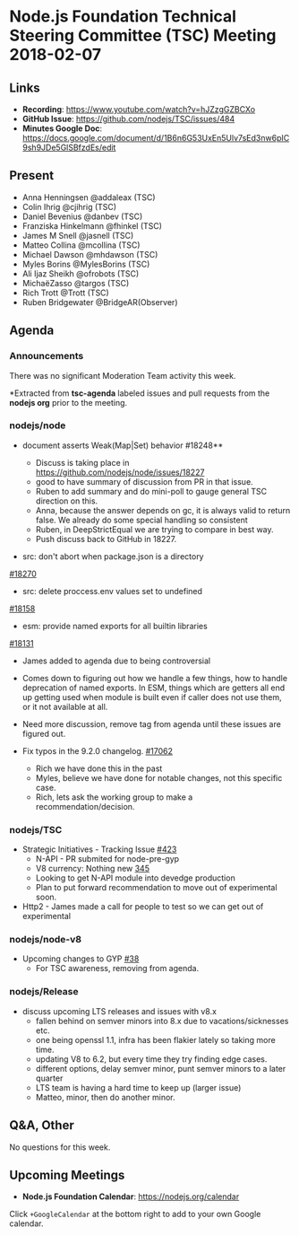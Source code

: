 # Node.js Foundation Technical Steering Committee (TSC) Meeting 2018-02-07

## Links

* **Recording**: https://www.youtube.com/watch?v=hJZzgGZBCXo 
* **GitHub Issue**: https://github.com/nodejs/TSC/issues/484
* **Minutes Google Doc**: https://docs.google.com/document/d/1B6n6G53UxEn5Ulv7sEd3nw6pIC9sh9JDe5GlSBfzdEs/edit

## Present

* Anna Henningsen @addaleax (TSC)
* Colin Ihrig @cjihrig (TSC)
* Daniel Bevenius @danbev (TSC)
* Franziska Hinkelmann @fhinkel (TSC)
* James M Snell @jasnell (TSC)
* Matteo Collina @mcollina (TSC)
* Michael Dawson @mhdawson (TSC)
* Myles Borins @MylesBorins (TSC)
* Ali Ijaz Sheikh @ofrobots (TSC)
* MichaëZasso @targos (TSC)
* Rich Trott @Trott (TSC)
* Ruben Bridgewater @BridgeAR(Observer)

## Agenda

### Announcements

There was no significant Moderation Team activity this week.
 
*Extracted from **tsc-agenda** labeled issues and pull requests from the **nodejs org** prior to the meeting.

### nodejs/node

* document asserts Weak(Map|Set) behavior #18248**
  * Discuss is taking place in https://github.com/nodejs/node/issues/18227
  * good to have summary of discussion from PR in that issue.
  * Ruben to add summary and do mini-poll to gauge general TSC direction on this.
  * Anna, because the answer depends on gc, it is always valid to return false. We already
    do some special handling so consistent
  * Ruben, in DeepStrictEqual we are trying to compare in best way.
  * Push discuss back to GitHub in 18227.

* src: don't abort when package.json is a directory 

[#18270](https://github.com/nodejs/node/pull/18270)
* src: delete proccess.env values set to undefined 

[#18158](https://github.com/nodejs/node/pull/18158)
* esm: provide named exports for all builtin libraries 

[#18131](https://github.com/nodejs/node/pull/18131)
* James added to agenda due to being controversial
* Comes down to figuring out how we handle a few things, how to handle deprecation
  of named exports.  In ESM, things which are getters all end up getting used when
  module is built even if caller does not use them, or it not available at all.
* Need more discussion, remove tag from agenda until these issues are figured out.

* Fix typos in the 9.2.0 changelog. [#17062](https://github.com/nodejs/node/pull/17062)
  * Rich we have done this in the past
  * Myles, believe we have done for notable changes, not this specific case.
  * Rich, lets ask the working group to make a recommendation/decision.

### nodejs/TSC

* Strategic Initiatives - Tracking Issue [#423](https://github.com/nodejs/TSC/issues/423)
  * N-API - PR submited for node-pre-gyp 
  * V8 currency: Nothing new
[345](https://github.com/mapbox/node-pre-gyp/pull/345)
  * Looking to get N-API module into devedge production
  * Plan to put forward recommendation to move out of experimental soon.
* Http2 - James made a call for people to test so we can get out of experimental


### nodejs/node-v8

* Upcoming changes to GYP [#38](https://github.com/nodejs/node-v8/issues/38)
  * For TSC awareness, removing from agenda.

### nodejs/Release

* discuss upcoming LTS releases and issues with v8.x
  * fallen behind on semver minors into 8.x due to vacations/sicknesses etc.
  * one being openssl 1.1, infra has been flakier lately so taking more time.
  * updating V8 to 6.2, but every time they try finding edge cases.
  * different options, delay semver minor, punt semver minors to a later quarter
  * LTS team is having a hard time to keep up (larger issue)
  * Matteo, minor, then do another minor.

## Q&A, Other
No questions for this week.  

## Upcoming Meetings

* **Node.js Foundation Calendar**: https://nodejs.org/calendar

Click `+GoogleCalendar` at the bottom right to add to your own Google calendar.


